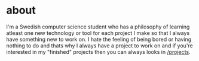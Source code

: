 # about

I'm a Swedish computer science student who has a philosophy of learning atleast one new technology or tool for each project I make so that I always have something new to work on. 
I hate the feeling of being bored or having nothing to do and thats why I always have a project to work on and if you're interested in my "finished" projects then you can always looks in <a href="/projects">/projects</a>.